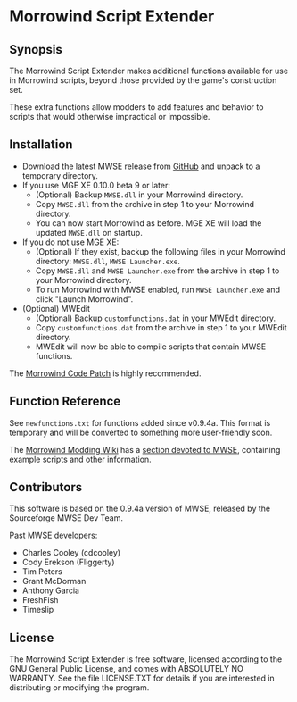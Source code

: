 # Morrowind Script Extender

## Synopsis
The Morrowind Script Extender makes additional functions available for use in
Morrowind scripts, beyond those provided by the game's construction set. 

These extra functions allow modders to add features and behavior to scripts that
would otherwise impractical or impossible.

## Installation

* Download the latest MWSE release from [GitHub](https://github.com/Merzasphor/MWSE/releases) and unpack to a temporary directory.
* If you use MGE XE 0.10.0 beta 9 or later:
	* (Optional) Backup `MWSE.dll` in your Morrowind directory.
	* Copy `MWSE.dll` from the archive in step 1 to your Morrowind directory.
	* You can now start Morrowind as before. MGE XE will load the updated `MWSE.dll` on startup.
* If you do not use MGE XE:
	* (Optional) If they exist, backup the following files in your Morrowind directory: `MWSE.dll`, `MWSE Launcher.exe`.
	* Copy `MWSE.dll` and `MWSE Launcher.exe` from the archive in step 1 to your Morrowind directory.
	* To run Morrowind with MWSE enabled, run `MWSE Launcher.exe` and click "Launch Morrowind".
* (Optional) MWEdit
	* (Optional) Backup `customfunctions.dat` in your MWEdit directory.
	* Copy `customfunctions.dat` from the archive in step 1 to your MWEdit directory.
	* MWEdit will now be able to compile scripts that contain MWSE functions.

The [Morrowind Code Patch](https://www.nexusmods.com/morrowind/mods/19510/) is highly recommended.

## Function Reference

See `newfunctions.txt` for functions added since v0.9.4a. This format is temporary
and will be converted to something more user-friendly soon.

The [Morrowind Modding Wiki](http://wiki.theassimilationlab.com/mmw/Main_Page)
has a [section devoted to MWSE](http://wiki.theassimilationlab.com/mmw/MWSE),
containing example scripts and other information.

## Contributors
This software is based on the 0.9.4a version of MWSE, released by the Sourceforge MWSE Dev Team.

Past MWSE developers:

- Charles Cooley (cdcooley)
- Cody Erekson (Fliggerty)
- Tim Peters
- Grant McDorman
- Anthony Garcia
- FreshFish
- Timeslip

## License
The Morrowind Script Extender is free software, licensed according to
the GNU General Public License, and comes with ABSOLUTELY NO WARRANTY. See the
file LICENSE.TXT for details if you are interested in distributing or
modifying the program.

